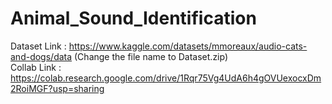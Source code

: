 # Animal_Sound_Identification

Dataset Link : https://www.kaggle.com/datasets/mmoreaux/audio-cats-and-dogs/data (Change the file name to Dataset.zip) <br>
Collab Link : https://colab.research.google.com/drive/1Rqr75Vg4UdA6h4gOVUexocxDm2RoiMGF?usp=sharing
